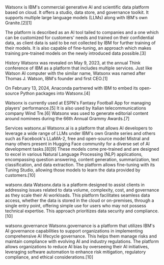 Watsonx is IBM's commercial generative AI and scientific data platform
based on cloud. It offers a studio, data store, and governance toolkit.
It supports multiple large language models (LLMs) along with IBM's own
Granite.\[2\]\[1\]

The platform is described as an AI tool tailed to companies and a one
which can be customized for customers' needs and trained on their
confidential data, as client data is said to be not collected by IBM for
further training of their models. It is also capable of fine-tuning, an
approach which makes training pre-trained models on the newly introduced
data possible.\[3\]

History Watsonx was revealed on May 9, 2023, at the annual Think
conference of IBM as a platform that includes multiple services. Just
like Watson AI computer with the similar name, Watsonx was named after
Thomas J. Watson, IBM's founder and first CEO.\[1\]

On February 13, 2024, Anaconda partnered with IBM to embed its
open-source Python packages into Watsonx.\[4\]

Watsonx is currently used at ESPN's Fantasy Football App for managing
players' performance.\[5\] It is also used by Italian telecommunications
company Wind Tre.\[6\] Watsonx was used to generate editorial content
around nominees during the 66th Annual Grammy Awards.\[7\]

Services watsonx.ai Watsonx.ai is a platform that allows AI developers
to leverage a wide range of LLMs under IBM's own Granite series and
others such as Facebook's LLaMA-2, free and open-source model Mistral
and many others present in Hugging Face community for a diverse set of
AI development tasks.\[8\]\[9\] These models come pre-trained and are
designed to excel in various Natural Language Processing (NLP)
applications, encompassing question answering, content generation,
summarization, text classification, and data extraction. The platform
allows fine-tuning with its Tuning Studio, allowing those models to
learn the data provided by customers.\[10\]

watsonx.data Watsonx.data is a platform designed to assist clients in
addressing issues related to data volume, complexity, cost, and
governance as they scale their AI workloads. This platform facilitates
seamless data access, whether the data is stored in the cloud or
on-premises, through a single entry point, offering simple use for users
who may not possess technical expertise. This approach prioritizes data
security and compliance.\[10\]

watsonx.governance Watsonx.governance is a platform that utilizes IBM's
AI governance capabilities to support organizations in implementing
comprehensive AI lifecycle governance. This helps them manage risks and
maintain compliance with evolving AI and industry regulations. The
platform allows organizations to reduce AI bias by overseeing their AI
initiatives, leveraging software automation to enhance risk mitigation,
regulatory compliance, and ethical considerations.\[10\]